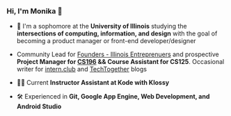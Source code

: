 ### Hi, I'm Monika 👋 

<!--
**mpara0/mpara0** is a ✨ _special_ ✨ repository because its `README.md` (this file) appears on your GitHub profile.
-->
* 🌱  I'm a sophomore at the **University of Illinois** studying the **intersections of computing, information, and design** with the goal of becoming a product manager or front-end developer/designer 

* Community Lead for [Founders - Illinois Entreprenuers](http://founders.illinois.edu/) and prospective **Project Manager for [CS196](http://cs196.cs.illinois.edu/) && Course Assistant for CS125**. Occasional writer for [intern.club](https://medium.com/intern-club) and [TechTogether](https://medium.com/techtogether) blogs

* 👩‍💻 Current **Instructor Assistant at Kode with Klossy** 

* 🛠️ Experienced in **Git, Google App Engine, Web Development, and Android Studio**


